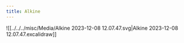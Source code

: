 ```yaml
---
title: Alkine
---
```


![[../../../misc/Media/Alkine 2023-12-08 12.07.47.svg|Alkine 2023-12-08 12.07.47.excalidraw]]

